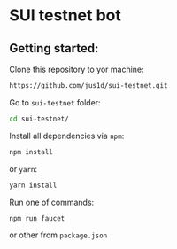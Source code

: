 # SUI testnet bot

## Getting started:

Clone this repository to yor machine:

```bash
https://github.com/jus1d/sui-testnet.git
```

Go to `sui-testnet` folder:

```bash
cd sui-testnet/
```

Install all dependencies via `npm`:

```bash
npm install
```

or `yarn`:

```bash
yarn install
```

Run one of commands:

```bash
npm run faucet
```

or other from `package.json`
